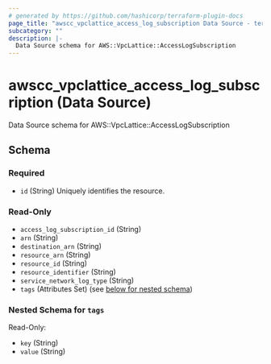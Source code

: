 ```yaml
---
# generated by https://github.com/hashicorp/terraform-plugin-docs
page_title: "awscc_vpclattice_access_log_subscription Data Source - terraform-provider-awscc"
subcategory: ""
description: |-
  Data Source schema for AWS::VpcLattice::AccessLogSubscription
---
```


# awscc_vpclattice_access_log_subscription (Data Source)

Data Source schema for AWS::VpcLattice::AccessLogSubscription



<!-- schema generated by tfplugindocs -->
## Schema

### Required

- `id` (String) Uniquely identifies the resource.

### Read-Only

- `access_log_subscription_id` (String)
- `arn` (String)
- `destination_arn` (String)
- `resource_arn` (String)
- `resource_id` (String)
- `resource_identifier` (String)
- `service_network_log_type` (String)
- `tags` (Attributes Set) (see [below for nested schema](#nestedatt--tags))

<a id="nestedatt--tags"></a>
### Nested Schema for `tags`

Read-Only:

- `key` (String)
- `value` (String)
